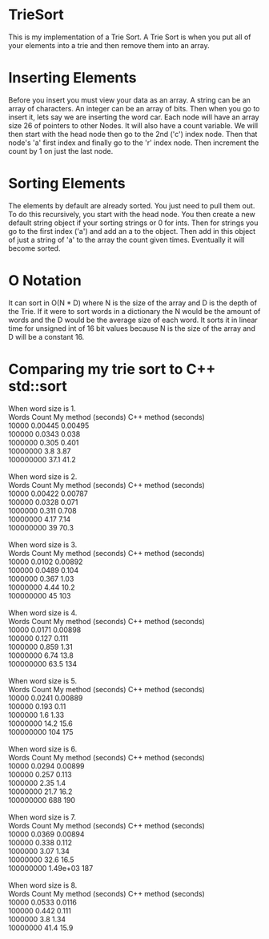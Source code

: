 # TrieSort
This is my implementation of a Trie Sort. A Trie Sort is when you put all of your elements into a trie and then remove them into an array. 
<br />
# Inserting Elements
Before you insert you must view your data as an array. A string can be an array of characters. An integer can be an array of bits. Then when you go to insert it, lets say we are inserting the word car. Each node will have an array size 26 of pointers to other Nodes. It will also have a count variable. We will then start with the head node then go to the 2nd ('c') index node. Then that node's 'a' first index and finally go to the 'r' index node. Then increment the count by 1 on just the last node.
<br />
# Sorting Elements
The elements by default are already sorted. You just need to pull them out. To do this recursively, you start with the head node. You then create a new default string object if your sorting strings or 0 for ints. Then for strings you go to the first index ('a') and add an a to the object. Then add in this object of just a string of 'a' to the array the count given times. Eventually it will become sorted.
<br />
# O Notation
It can sort in O(N * D) where N is the size of the array and D is the depth of the Trie. If it were to sort words in a dictionary the N would be the amount of words and the D would be the average size of each word. It sorts it in linear time for unsigned int of 16 bit values because N is the size of the array and D will be a constant 16.
<br />
# Comparing my trie sort to C++ std::sort
When word size is 1.<br />
Words Count 	    My method (seconds) 	   C++ method (seconds)<br />
      10000 	                0.00445 	                0.00495<br />
     100000 	                 0.0343 	                  0.038<br />
    1000000 	                  0.305 	                  0.401<br />
   10000000 	                    3.8 	                   3.87<br />
  100000000 	                   37.1 	                   41.2<br />
<br />
When word size is 2.<br />
Words Count 	    My method (seconds) 	   C++ method (seconds)<br />
      10000 	                0.00422 	                0.00787<br />
     100000 	                 0.0328 	                  0.071<br />
    1000000 	                  0.311 	                  0.708<br />
   10000000 	                   4.17 	                   7.14<br />
  100000000 	                     39 	                   70.3<br />
<br />
When word size is 3.<br />
Words Count 	    My method (seconds) 	   C++ method (seconds)<br />
      10000 	                 0.0102 	                0.00892<br /> 
     100000 	                 0.0489 	                  0.104<br /> 
    1000000 	                  0.367 	                   1.03<br /> 
   10000000 	                   4.44 	                   10.2<br /> 
  100000000 	                     45 	                    103<br /> 
<br />
When word size is 4.<br />
Words Count 	    My method (seconds) 	   C++ method (seconds)<br />
      10000 	                 0.0171 	                0.00898<br /> 
     100000 	                  0.127 	                  0.111<br /> 
    1000000 	                  0.859 	                   1.31<br /> 
   10000000 	                   6.74 	                   13.8<br /> 
  100000000 	                   63.5 	                    134<br /> 
<br />
When word size is 5.<br />
Words Count 	    My method (seconds) 	   C++ method (seconds)<br />
      10000 	                 0.0241 	                0.00889<br /> 
     100000 	                  0.193 	                   0.11<br /> 
    1000000 	                    1.6 	                   1.33<br /> 
   10000000 	                   14.2 	                   15.6<br /> 
  100000000 	                    104 	                    175<br /> 
<br />
When word size is 6.<br />
Words Count 	    My method (seconds) 	   C++ method (seconds)<br />
      10000 	                 0.0294 	                0.00899<br /> 
     100000 	                  0.257 	                  0.113<br />
    1000000 	                   2.35 	                    1.4<br />
   10000000 	                   21.7 	                   16.2<br />
  100000000 	                    688 	                    190<br />
<br />
When word size is 7.<br />
Words Count 	    My method (seconds) 	   C++ method (seconds)<br />
      10000 	                 0.0369 	                0.00894<br /> 
     100000 	                  0.338 	                  0.112<br />
    1000000 	                   3.07 	                   1.34<br />
   10000000 	                   32.6 	                   16.5<br />
  100000000 	               1.49e+03 	                    187<br />
<br />
When word size is 8.<br />
Words Count 	    My method (seconds) 	   C++ method (seconds)<br />
      10000 	                 0.0533 	                 0.0116<br />
     100000 	                  0.442 	                  0.111<br />
    1000000 	                    3.8 	                   1.34<br />
   10000000 	                   41.4 	                   15.9<br />

